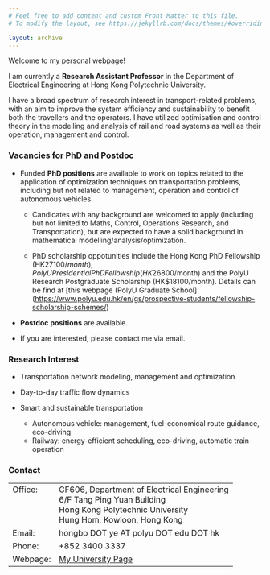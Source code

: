```yaml
---
# Feel free to add content and custom Front Matter to this file.
# To modify the layout, see https://jekyllrb.com/docs/themes/#overriding-theme-defaults

layout: archive
---
```


Welcome to my personal webpage!

I am currently a **Research Assistant Professor** in the Department of Electrical Engineering at Hong Kong Polytechnic University.

I have a broad spectrum of research interest in transport-related problems, with an aim to improve the system efficiency and sustainability to benefit both the travellers and the operators.  I have utilized optimisation and control theory in the modelling and analysis of rail and road systems as well as their operation, management and control.

### Vacancies for PhD and Postdoc

- Funded **PhD positions** are available to work on topics related to the application of optimization techniques on transportation problems, including but not related to management, operation and control of autonomous vehicles.

  - Candicates with any background are welcomed to apply (including but not limited to Maths, Control, Operations Research, and Transportation), but are expected to have a solid background in mathematical modelling/analysis/optimization.

  - PhD scholarship oppotunities include the Hong Kong PhD Fellowship (HK$27100/month), PolyU Presidential PhD Fellowship (HK$26800/month) and the PolyU Research Postgraduate Scholarship (HK$18100/month). Details can be find at [this webpage (PolyU Graduate School] (https://www.polyu.edu.hk/en/gs/prospective-students/fellowship-scholarship-schemes/)

- **Postdoc positions** are available.

- If you are interested, please contact me via email.

### Research Interest

- Transportation network modeling, management and optimization

- Day-to-day traffic flow dynamics

- Smart and sustainable transportation
  - Autonomous vehicle: management, fuel-economical route guidance, eco-driving
  - Railway: energy-efficient scheduling, eco-driving, automatic train operation

<!-- - Railway operation and control
# - Eco-driving (trains and cars) -->

### Contact

<table style="font-size: 16px; width: 100%; border: none;">
  <colgroup>
    <col style="width: 6px; border: none;">
    <col>
  </colgroup>
    
  <tr valign="top" style="border: none;">
    <td style="border: none;"> Office: <br> &nbsp; <br> &nbsp; <br> &nbsp; </td>
    <td style="border: none;"> CF606, Department of Electrical Engineering<br>6/F Tang Ping Yuan Building<br>Hong Kong Polytechnic University<br>Hung Hom, Kowloon, Hong Kong</td>
  </tr>
  <tr valign="top" style=" border: none;">
    <td style="border: none;"> Email: </td>
    <td style="border: none;"> hongbo DOT ye AT polyu DOT edu DOT hk </td>
  </tr>
  
  <tr valign="top" style=" border: none;">
    <td style="border: none;"> Phone: </td>
    <td style="border: none;"> +852 3400 3337 </td>
  </tr>
  
  <tr valign="top" style=" border: none;">
    <td style="border: none;"> Webpage: </td>
    <td style="border: none;"> <a href="https://www.polyu.edu.hk/ee/people/academic-staff/ye-hongbo/"> My University Page </a> </td>
  </tr>
  
</table>

